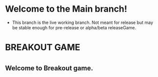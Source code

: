 # Welcome to the Main branch!

* This branch is the live working branch. Not meant for release but may be stable enough for pre-release or alpha/beta releaseGame.

# 
# BREAKOUT GAME # 
# 

## Welcome to Breakout game.
